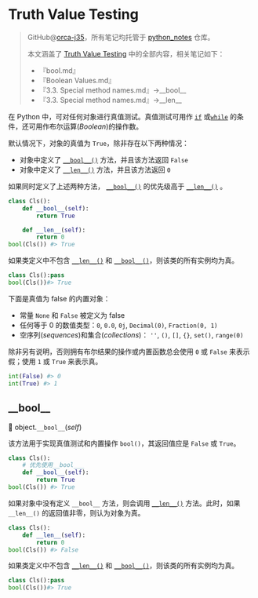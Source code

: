 # Truth Value Testing
> GitHub@[orca-j35](https://github.com/orca-j35)，所有笔记均托管于 [python_notes](https://github.com/orca-j35/python_notes) 仓库。
>
> 本文涵盖了 [Truth Value Testing](https://docs.python.org/3.7/library/stdtypes.html#truth-value-testing) 中的全部内容，相关笔记如下：
>
> - 『bool.md』
> - 『Boolean Values.md』
> - 『3.3. Special method names.md』->\_\_bool\_\_
> - 『3.3. Special method names.md』->\_\_len\_\_

在 Python 中，可对任何对象进行真值测试。真值测试可用作 [`if`](https://docs.python.org/3.7/reference/compound_stmts.html#if) 或[`while`](https://docs.python.org/3.7/reference/compound_stmts.html#while) 的条件，还可用作布尔运算(*Boolean*)的操作数。

默认情况下，对象的真值为 `True`，除非存在以下两种情况：

- 对象中定义了 [`__bool__()`](https://docs.python.org/3.7/reference/datamodel.html#object.__bool__) 方法，并且该方法返回 `False` 
- 对象中定义了 [`__len__()`](https://docs.python.org/3.7/reference/datamodel.html#object.__len__) 方法，并且该方法返回 `0` 

如果同时定义了上述两种方法， [`__bool__()`](https://docs.python.org/3.7/reference/datamodel.html#object.__bool__) 的优先级高于 [`__len__()`](https://docs.python.org/3.7/reference/datamodel.html#object.__len__) 。

```python
class Cls():
    def __bool__(self):
        return True

    def __len__(self):
        return 0
bool(Cls()) #> True
```

如果类定义中不包含 [`__len__()`](https://docs.python.org/3.7/reference/datamodel.html#object.__len__) 和 [`__bool__()`](https://docs.python.org/3.7/reference/datamodel.html#object.__bool__)，则该类的所有实例均为真。

```python
class Cls():pass
bool(Cls())#> True
```

下面是真值为 false 的内置对象：

- 常量 `None` 和 `False` 被定义为 false
- 任何等于 0 的数值类型：`0`, `0.0`, `0j`, `Decimal(0)`, `Fraction(0, 1)`
- 空序列(*sequences*)和集合(*collections*)： `''`, `()`, `[]`, `{}`, `set()`, `range(0)`

除非另有说明，否则拥有布尔结果的操作或内置函数总会使用 `0` 或 `False` 来表示 假；使用 `1` 或 `True` 来表示真。

```python
int(False) #> 0
int(True) #> 1
```

## \_\_bool\_\_

🔨 object.`__bool__`(*self*)

该方法用于实现真值测试和内置操作 `bool()`，其返回值应是 `False` 或 `True`。

```python
class Cls():
    # 优先使用__bool___
    def __bool__(self):
        return True
bool(Cls()) #> True
```

如果对象中没有定义 `__bool__` 方法，则会调用 [`__len__()`](https://docs.python.org/3.7/reference/datamodel.html#object.__len__) 方法。此时，如果 `__len__()` 的返回值非零，则认为对象为真。

```python
class Cls():
    def __len__(self):
        return 0
bool(Cls()) #> False
```

如果类定义中不包含 [`__len__()`](https://docs.python.org/3.7/reference/datamodel.html#object.__len__) 和 [`__bool__()`](https://docs.python.org/3.7/reference/datamodel.html#object.__bool__)，则该类的所有实例均为真。

```python
class Cls():pass
bool(Cls())#> True
```
